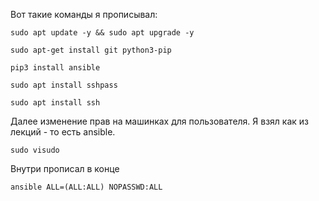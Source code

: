 Вот такие команды я прописывал:

`sudo apt update -y && sudo apt upgrade -y`

`sudo apt-get install git python3-pip`

`pip3 install ansible`

`sudo apt install sshpass`

`sudo apt install ssh`

Далее изменение прав на машинках для пользователя. Я взял как из лекций - то есть ansible. 

`sudo visudo`

Внутри прописал в конце

`ansible ALL=(ALL:ALL) NOPASSWD:ALL`
